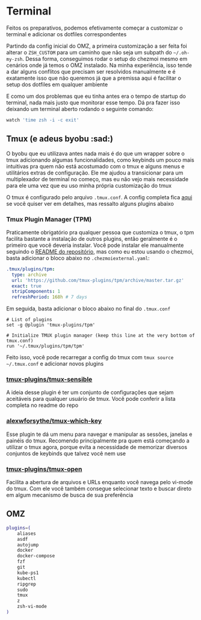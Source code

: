 # Terminal

Feitos os preparativos, podemos efetivamente começar a customizar o terminal e
adicionar os dotfiles correspondentes

Partindo da config inicial do OMZ, a primeira customização a ser feita foi
alterar o `ZSH_CUSTOM` para um caminho que não seja um subpath do
`~/.oh-my-zsh`. Dessa forma, conseguimos rodar o setup do chezmoi mesmo em
cenários onde já temos o OMZ instalado. Na minha experiência, isso tende a dar
alguns conflitos que precisam ser resolvidos manualmente e é exatamente isso que
não queremos já que a premissa aqui é facilitar o setup dos dotfiles em qualquer
ambiente

E como um dos problemas que eu tinha antes era o tempo de startup do terminal,
nada mais justo que monitorar esse tempo. Dá pra fazer isso deixando um terminal
aberto rodando o seguinte comando:

```sh
watch 'time zsh -i -c exit'
```

## Tmux (e adeus byobu :sad:)

O byobu que eu utilizava antes nada mais é do que um wrapper sobre o tmux
adicionando algumas funcionalidades, como keybinds um pouco mais intuitivas
pra quem não está acostumado com o tmux e alguns menus e utilitários extras de
configuração. Ele me ajudou a transicionar para um multiplexador de terminal no
começo, mas eu não vejo mais necessidade para ele uma vez que eu uso minha
própria customização do tmux

O tmux é configurado pelo arquivo `.tmux.conf`. A config completa fica
[aqui](https://github.com/nkzren/dotfiles/blob/main/dot_tmux.conf) se você
quiser ver em detalhes, mas ressalto alguns plugins abaixo

### Tmux Plugin Manager (TPM)

Praticamente obrigatório pra qualquer pessoa que customiza o tmux, o tpm
facilita bastante a instalação de outros plugins, então geralmente é o primeiro
que você deveria instalar. Você pode instalar ele manualmente seguindo o [README
do repositório](https://github.com/tmux-plugins/tpm?tab=readme-ov-file#installation),
mas como eu estou usando o chezmoi, basta adicionar o bloco abaixo no
`.chezmoiexternal.yaml`:

```yaml
.tmux/plugins/tpm:
  type: archive
  url: 'https://github.com/tmux-plugins/tpm/archive/master.tar.gz'
  exact: true
  stripComponents: 1
  refreshPeriod: 168h # 7 days
```

Em seguida, basta adicionar o bloco abaixo no final do `.tmux.conf`

```tmux
# List of plugins
set -g @plugin 'tmux-plugins/tpm'

# Initialize TMUX plugin manager (keep this line at the very bottom of tmux.conf)
run '~/.tmux/plugins/tpm/tpm'
```

Feito isso, você pode recarregar a config do tmux com `tmux source
~/.tmux.conf` e adicionar novos plugins

### [tmux-plugins/tmux-sensible](https://github.com/tmux-plugins/tmux-sensible)

A ideia desse plugin é ter um conjunto de configurações que sejam aceitáveis
para qualquer usuário de tmux. Você pode conferir a lista completa no readme do
repo

### [alexwforsythe/tmux-which-key](https://github.com/alexwforsythe/tmux-which-key)

Esse plugin te dá um menu para navegar e manipular as sessões, janelas e painéis
do tmux. Recomendo principalmente pra quem está começando a utilizar o tmux
agora, porque evita a necessidade de memorizar diversos conjuntos de keybinds
que talvez você nem use

### [tmux-plugins/tmux-open](https://github.com/tmux-plugins/tmux-open)

Facilita a abertura de arquivos e URLs enquanto você navega pelo vi-mode do
tmux. Com ele você também consegue selecionar texto e buscar direto em algum
mecanismo de busca de sua preferência

## OMZ

```zsh
plugins=(
	aliases
	asdf
	autojump
	docker
	docker-compose
	fzf
	git
	kube-ps1
	kubectl
	ripgrep
	sudo
	tmux
	z
	zsh-vi-mode
)
```

